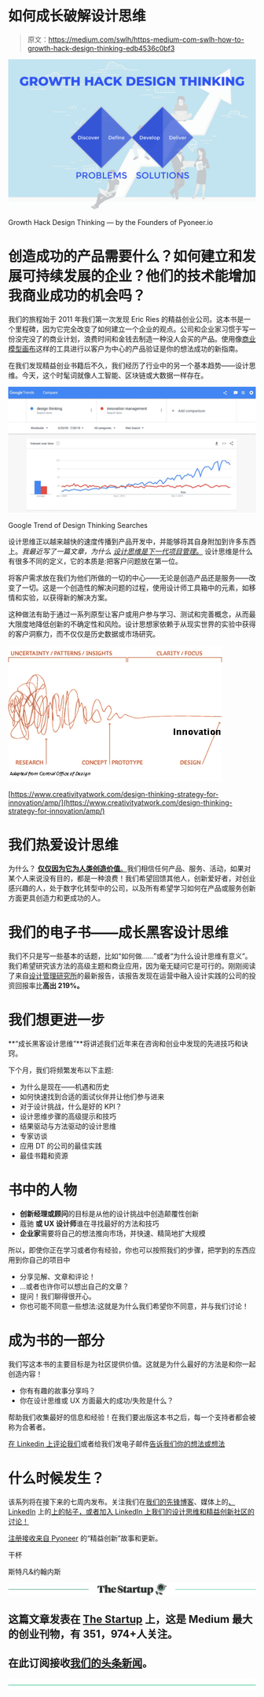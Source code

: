 # 如何成长破解设计思维

> 原文：<https://medium.com/swlh/https-medium-com-swlh-how-to-growth-hack-design-thinking-edb4536c0bf3>

![](img/76bf30edac595f60b10280dba6daab5e.png)

Growth Hack Design Thinking — by the Founders of Pyoneer.io

# 创造成功的产品需要什么？如何建立和发展可持续发展的企业？他们的技术能增加我商业成功的机会吗？

我们的旅程始于 2011 年我们第一次发现 Eric Ries 的精益创业公司。这本书是一个里程碑，因为它完全改变了如何建立一个企业的观点。公司和企业家习惯于写一份没完没了的商业计划，浪费时间和金钱去制造一种没人会买的产品。使用像[商业模型画布](https://strategyzer.com/canvas/business-model-canvas)这样的工具进行以客户为中心的产品验证是你的想法成功的新指南。

在我们发现精益创业书籍后不久，我们经历了行业中的另一个基本趋势——设计思维。今天，这个时髦词就像人工智能、区块链或大数据一样存在。

![](img/26664e88dcf9e15af6fc060115281fdc.png)

Google Trend of Design Thinking Searches

设计思维正以越来越快的速度传播到产品开发中，并能够将其自身附加到许多东西上。*我最近写了一篇文章，为什么* [*设计思维是下一代项目管理。*](https://pyoneer.io/project-management-30/) 设计思维是什么有很多不同的定义，它的本质是:把客户问题放在第一位。

将客户需求放在我们为他们所做的一切的中心——无论是创造产品还是服务——改变了一切。这是一个创造性的解决问题的过程，使用设计师工具箱中的元素，如移情和实验，以获得新的解决方案。

这种做法有助于通过一系列原型让客户或用户参与学习、测试和完善概念，从而最大限度地降低创新的不确定性和风险。设计思想家依赖于从现实世界的实验中获得的客户洞察力，而不仅仅是历史数据或市场研究。

![](img/0e732a6f018134d5b10943ab982c08d1.png)

[https://www.creativityatwork.com/design-thinking-strategy-for-innovation/amp/](https://www.creativityatwork.com/design-thinking-strategy-for-innovation/amp/)

# 我们热爱设计思维

为什么？ [**仅仅因为它为人类创造价值**。](https://pyoneer.io/blog-applying-design-thinking-a-manual-to-innovation-how-pyoneer-started-as-a-lean-startup/)我们相信任何产品、服务、活动，如果对某个人来说没有目的，都是一种浪费！我们希望回馈其他人，创新爱好者，对创业感兴趣的人，处于数字化转型中的公司，以及所有希望学习如何在产品或服务创新方面更具创造力和更成功的人。

# 我们的电子书——成长黑客设计思维

我们不只是写一些基本的话题，比如“如何做……”或者“为什么设计思维有意义”。我们希望研究该方法的高级主题和商业应用，因为毫无疑问它是可行的。刚刚阅读了来自[设计管理研究所](https://www.dmi.org/page/DesignValue)的最新报告，该报告发现在运营中融入设计实践的公司的投资回报率比**高出 219%。**

# 我们想更进一步

**“成长黑客设计思维”**将讲述我们近年来在咨询和创业中发现的先进技巧和诀窍。

下个月，我们将频繁发布以下主题:

*   为什么是现在——机遇和历史
*   如何快速找到合适的面试伙伴并让他们参与进来
*   对于设计挑战，什么是好的 KPI？
*   设计思维步骤的高级提示和技巧
*   结果驱动与方法驱动的设计思维
*   专家访谈
*   应用 DT 的公司的最佳实践
*   最佳书籍和资源

# 书中的人物

*   **创新经理或顾问**的目标是从他的设计挑战中创造颠覆性创新
*   蔻驰 **或 UX 设计师**谁在寻找最好的方法和技巧
*   **企业家**需要将自己的想法推向市场，并快速、精简地扩大规模

所以，即使你正在学习或者你有经验，你也可以按照我们的步骤，把学到的东西应用到你自己的项目中

*   分享见解、文章和评论！
*   …或者也许你可以想出自己的文章？
*   提问！我们聊得很开心。
*   你也可能不同意一些想法:这就是为什么我们希望你不同意，并与我们讨论！

# 成为书的一部分

我们写这本书的主要目标是为社区提供价值。这就是为什么最好的方法是和你一起创造内容！

*   你有有趣的故事分享吗？
*   你在设计思维或 UX 方面最大的成功/失败是什么？

帮助我们收集最好的信息和经验！在我们要出版这本书之后，每一个支持者都会被称为合著者。

[在 Linkedin 上评论我们](https://www.linkedin.com/in/stefan-link-pyoneer/)或者给我们发电子邮件[告诉我们你的想法或想法](mailto:stefan@pyoneer.io)

# 什么时候发生？

该系列将在接下来的七周内发布。关注我们在[我们的先锋博客](http://www.pyoneer.io/blog)、媒体上的[、LinkedIn](/@stefan.h.link) 上的[上的帖子，或者加入 LinkedIn 上我们的](https://www.linkedin.com/pulse/lean-innovation-how-develop-successful-products-today-stefan-link/?trackingId=sTfPBWA%2BzXq23T9kFtRahQ%3D%3D)[设计思维和精益创新社区的讨论！](https://www.linkedin.com/groups/8676238)

[注册接收来自 Pyoneer](https://upscri.be/dbdac6/) 的“精益创新”故事和更新。

干杯

斯特凡&约翰内斯

[![](img/308a8d84fb9b2fab43d66c117fcc4bb4.png)](https://medium.com/swlh)

## 这篇文章发表在 [The Startup](https://medium.com/swlh) 上，这是 Medium 最大的创业刊物，有 351，974+人关注。

## 在此订阅接收[我们的头条新闻](http://growthsupply.com/the-startup-newsletter/)。

[![](img/b0164736ea17a63403e660de5dedf91a.png)](https://medium.com/swlh)